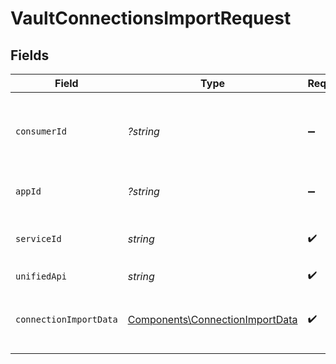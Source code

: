 # VaultConnectionsImportRequest


## Fields

| Field                                                                              | Type                                                                               | Required                                                                           | Description                                                                        | Example                                                                            |
| ---------------------------------------------------------------------------------- | ---------------------------------------------------------------------------------- | ---------------------------------------------------------------------------------- | ---------------------------------------------------------------------------------- | ---------------------------------------------------------------------------------- |
| `consumerId`                                                                       | *?string*                                                                          | :heavy_minus_sign:                                                                 | ID of the consumer which you want to get or push data from                         | test-consumer                                                                      |
| `appId`                                                                            | *?string*                                                                          | :heavy_minus_sign:                                                                 | The ID of your Unify application                                                   | dSBdXd2H6Mqwfg0atXHXYcysLJE9qyn1VwBtXHX                                            |
| `serviceId`                                                                        | *string*                                                                           | :heavy_check_mark:                                                                 | Service ID of the resource to return                                               | pipedrive                                                                          |
| `unifiedApi`                                                                       | *string*                                                                           | :heavy_check_mark:                                                                 | Unified API                                                                        | crm                                                                                |
| `connectionImportData`                                                             | [Components\ConnectionImportData](../../Models/Components/ConnectionImportData.md) | :heavy_check_mark:                                                                 | Fields that need to be persisted on the resource                                   |                                                                                    |